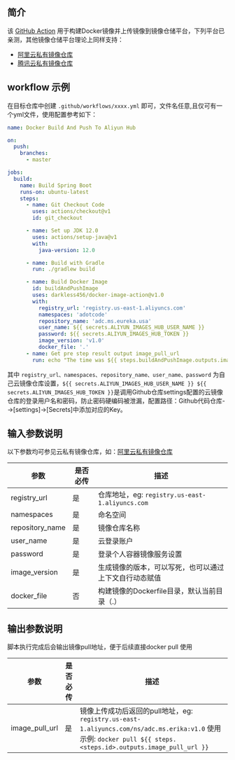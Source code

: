 ## 简介

该 [GitHub Action](https://help.github.com/cn/actions) 用于构建Docker镜像并上传镜像到镜像仓储平台，下列平台已亲测，其他镜像仓储平台理论上同样支持：

- [阿里云私有镜像仓库](https://cr.console.aliyun.com)
- [腾讯云私有镜像仓库](https://console.cloud.tencent.com/tke2/registry/user)

## workflow 示例

在目标仓库中创建 `.github/workflows/xxxx.yml` 即可，文件名任意,且仅可有一个yml文件，使用配置参考如下：

```yaml
name: Docker Build And Push To Aliyun Hub

on:
  push:
    branches:
      - master

jobs:
  build:
    name: Build Spring Boot
    runs-on: ubuntu-latest
    steps:
      - name: Git Checkout Code
        uses: actions/checkout@v1
        id: git_checkout

      - name: Set up JDK 12.0
        uses: actions/setup-java@v1
        with:
          java-version: 12.0

      - name: Build with Gradle
        run: ./gradlew build

      - name: Build Docker Image
        id: buildAndPushImage
        uses: darkless456/docker-image-action@v1.0
        with:
          registry_url: 'registry.us-east-1.aliyuncs.com'
          namespaces: 'adotcode'
          repository_name: 'adc.ms.eureka.usa'
          user_name: ${{ secrets.ALIYUN_IMAGES_HUB_USER_NAME }}
          password: ${{ secrets.ALIYUN_IMAGES_HUB_TOKEN }}
          image_version: 'v1.0'
          docker_file: '.'
      - name: Get pre step result output image_pull_url
        run: echo "The time was ${{ steps.buildAndPushImage.outputs.image_pull_url }}"
```

其中 `registry_url、namespaces、repository_name、user_name、password` 为自己云镜像仓库设置，`${{ secrets.ALIYUN_IMAGES_HUB_USER_NAME }} ${{ secrets.ALIYUN_IMAGES_HUB_TOKEN }}`是调用Github仓库settings配置的云镜像仓库的登录用户名和密码，防止密码硬编码被泄漏，配置路径：Github代码仓库-->[settings]->[Secrets]中添加对应的Key。

## 输入参数说明

以下参数均可参见云私有镜像仓库，如：[阿里云私有镜像仓库](https://cr.console.aliyun.com)

| 参数 | 是否必传 | 描述 |
| --- | --- | --- |
| registry_url | 是 | 仓库地址，eg: `registry.us-east-1.aliyuncs.com` |
| namespaces | 是 | 命名空间|
| repository_name | 是 | 镜像仓库名称 |
| user_name | 是 | 云登录账户 |
| password | 是 | 登录个人容器镜像服务设置 |
| image_version | 是 | 生成镜像的版本，可以写死，也可以通过上下文自行动态赋值|
| docker_file | 否 | 构建镜像的Dockerfile目录，默认当前目录（.）|

## 输出参数说明
脚本执行完成后会输出镜像pull地址，便于后续直接docker pull 使用

| 参数 | 是否必传 | 描述 |
| --- | --- | --- |
| image_pull_url | 是 | 镜像上传成功后返回的pull地址，eg: `registry.us-east-1.aliyuncs.com/ns/adc.ms.erika:v1.0` 使用示例: `docker pull ${{ steps.<steps.id>.outputs.image_pull_url }}` |